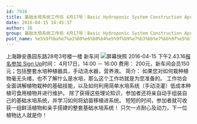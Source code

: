 ```yaml
---
id: 7916
title: 基础水培系统工作坊 4月17号｜Basic Hydroponic System Construction April 17th
date: 2016-04-15 14:45:37
author: 36
group: 基础水培系统工作坊 4月17号｜Basic Hydroponic System Construction April 17th
post_name: %e5%9f%ba%e7%a1%80%e6%b0%b4%e5%9f%b9%e7%b3%bb%e7%bb%9f%e5%b7%a5%e4%bd%9c%e5%9d%8a-4%e6%9c%8817%e5%8f%b7%ef%bd%9cbasic-hydroponic-system-construction-april-17th
---
```


上海静安愚园东路28号3号楼一楼 新车间 ![屏幕快照 2016-04-15 下午2.43.16](http://139.162.84.35/wp-content/uploads/2016/04/屏幕快照-2016-04-15-下午2.43.16.png)[报名参加 Sign Up](http://www.huodongxing.com/event/2330119094900 "立即报名")时间： 4月17日，14:00 － 16:00 费用： 200元，新车间会员150元；包括整套水培种植器具，手动浇水器，营养液。 简介： 如果您对如何栽种植物毫无头绪，也不了解什么是水培，那么这个工作坊就是为您准备的。 工作坊会全面讲解植物栽种的基础技能，以及如何利用简单水培系统（手动浇灌）低成本种植可食用植物并进行维护。 除了获得这些理论知识，参加者还将亲自动手组装自己的基础水培系统，并学习如何将幼苗移植进系统。 短短的时间，参加者就可收获一组鲜活植物和亲手搭建的整套基础水培系统！ 只欠一点耐心及动力，下一位植物达人就是你！